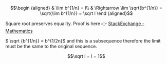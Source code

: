 ```math
\begin {aligned}
& \lim b^{1/n} = l\\
& \Rightarrow \lim \sqrt{b^{1/n}} = \sqrt{\lim b^{1/n}} = \sqrt l
\end {aligned}
```

Square root preserves equality. Proof is here 👉 [StackExchange - Mathematics](https://math.stackexchange.com/questions/695290/proof-that-the-limit-of-the-square-root-is-the-square-root-of-the-limit)

$` \sqrt {b^{1/n}} = b^{1/2n}`$ and this is a subsequence therefore the limit must be the same to the original sequence.

```math
\sqrt l = l = 1
```